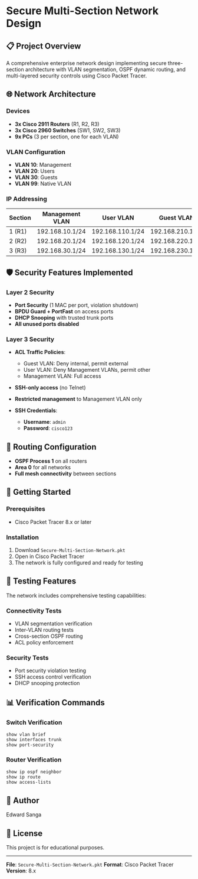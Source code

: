 # Secure Multi-Section Network Design

## 📋 Project Overview

A comprehensive enterprise network design implementing secure three-section architecture with VLAN segmentation, OSPF dynamic routing, and multi-layered security controls using Cisco Packet Tracer.

## 🌐 Network Architecture

### Devices

* **3x Cisco 2911 Routers** (R1, R2, R3)
* **3x Cisco 2960 Switches** (SW1, SW2, SW3)
* **9x PCs** (3 per section, one for each VLAN)

### VLAN Configuration

* **VLAN 10**: Management
* **VLAN 20**: Users
* **VLAN 30**: Guests
* **VLAN 99**: Native VLAN

### IP Addressing

| Section | Management VLAN | User VLAN        | Guest VLAN       |
| ------- | --------------- | ---------------- | ---------------- |
| 1 (R1)  | 192.168.10.1/24 | 192.168.110.1/24 | 192.168.210.1/24 |
| 2 (R2)  | 192.168.20.1/24 | 192.168.120.1/24 | 192.168.220.1/24 |
| 3 (R3)  | 192.168.30.1/24 | 192.168.130.1/24 | 192.168.230.1/24 |

## 🛡️ Security Features Implemented

### Layer 2 Security

* **Port Security** (1 MAC per port, violation shutdown)
* **BPDU Guard + PortFast** on access ports
* **DHCP Snooping** with trusted trunk ports
* **All unused ports disabled**

### Layer 3 Security

* **ACL Traffic Policies**:

  * Guest VLAN: Deny internal, permit external
  * User VLAN: Deny Management VLANs, permit other
  * Management VLAN: Full access
* **SSH-only access** (no Telnet)
* **Restricted management** to Management VLAN only
* **SSH Credentials**:

  * **Username**: `admin`
  * **Password**: `cisco123`

## 🔄 Routing Configuration

* **OSPF Process 1** on all routers
* **Area 0** for all networks
* **Full mesh connectivity** between sections

## 🚀 Getting Started

### Prerequisites

* Cisco Packet Tracer 8.x or later

### Installation

1. Download `Secure-Multi-Section-Network.pkt`
2. Open in Cisco Packet Tracer
3. The network is fully configured and ready for testing

## 🧪 Testing Features

The network includes comprehensive testing capabilities:

### Connectivity Tests

* VLAN segmentation verification
* Inter-VLAN routing tests
* Cross-section OSPF routing
* ACL policy enforcement

### Security Tests

* Port security violation testing
* SSH access control verification
* DHCP snooping protection

## 📊 Verification Commands

### Switch Verification

```cisco
show vlan brief
show interfaces trunk
show port-security
```

### Router Verification

```cisco
show ip ospf neighbor
show ip route
show access-lists
```

## 👤 Author

Edward Sanga

## 📄 License

This project is for educational purposes.

---

**File**: `Secure-Multi-Section-Network.pkt`
**Format**: Cisco Packet Tracer
**Version**: 8.x
